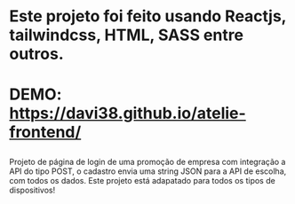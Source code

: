 # Este projeto foi feito usando Reactjs, tailwindcss, HTML, SASS entre outros. 
# <p> DEMO: https://davi38.github.io/atelie-frontend/</p>

###
<p>
Projeto de página de login de uma promoção de empresa com integração a API do tipo POST,
o cadastro envia uma string JSON para a API de escolha, com todos os dados.
 Este projeto está adapatado para todos os tipos de dispositivos!
</p>
